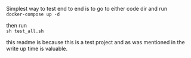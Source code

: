 Simplest way to test end to end is to go to either code dir and run   
`
docker-compose up -d
`
  
then run  
`
sh test_all.sh
`

this readme is because this is a test project and as was mentioned in the write up time is valuable.
